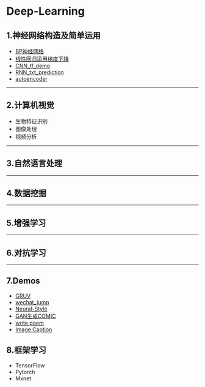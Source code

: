 # Deep-Learning
## 1.神经网络构造及简单运用
* [BP神经网络](https://github.com/Spr1nt0a0/Deep-Learning/blob/master/%E7%A5%9E%E7%BB%8F%E7%BD%91%E7%BB%9C%E6%9E%84%E9%80%A0%E5%8F%8A%E7%AE%80%E5%8D%95%E8%BF%90%E7%94%A8/bp.py)
* [线性回归运用梯度下降](https://github.com/Spr1nt0a0/Deep-Learning/tree/master/%E7%A5%9E%E7%BB%8F%E7%BD%91%E7%BB%9C%E6%9E%84%E9%80%A0%E5%8F%8A%E7%AE%80%E5%8D%95%E8%BF%90%E7%94%A8/linear_regression_use_gradient_decent)
* [CNN_tf_demo](https://github.com/Spr1nt0a0/Deep-Learning/blob/master/%E7%A5%9E%E7%BB%8F%E7%BD%91%E7%BB%9C%E6%9E%84%E9%80%A0%E5%8F%8A%E7%AE%80%E5%8D%95%E8%BF%90%E7%94%A8/CNN_tf_demo.py)
* [RNN_txt_prediction](https://github.com/Spr1nt0a0/Deep-Learning/tree/master/%E7%A5%9E%E7%BB%8F%E7%BD%91%E7%BB%9C%E6%9E%84%E9%80%A0%E5%8F%8A%E7%AE%80%E5%8D%95%E8%BF%90%E7%94%A8/RNN_txt_prediction)
* [autoencoder](https://github.com/Spr1nt0a0/Deep-Learning/blob/master/%E7%A5%9E%E7%BB%8F%E7%BD%91%E7%BB%9C%E6%9E%84%E9%80%A0%E5%8F%8A%E7%AE%80%E5%8D%95%E8%BF%90%E7%94%A8/autoencoder.py)
-------
## 2.计算机视觉
* 生物特征识别
* 图像处理
* 视频分析
------
## 3.自然语言处理
------
## 4.数据挖掘
------
## 5.增强学习
------
## 6.对抗学习
------
## 7.Demos
* [GRUV](https://github.com/Spr1nt0a0/Deep-Learning/tree/master/Demos/GRUV)
* [wechat_jump](https://github.com/Spr1nt0a0/Deep-Learning/tree/master/Demos/wechat_jump)
* [Neural-Style](https://github.com/Spr1nt0a0/Deep-Learning/tree/master/Demos/Neural-Style)
* [GAN生成COMIC](https://github.com/Spr1nt0a0/Deep-Learning/tree/master/Demos/GAN%E7%94%9F%E6%88%90COMIC)
* [write poem](https://github.com/Spr1nt0a0/Deep-Learning/tree/master/Demos/write%20poem)
* [Image Caption](https://github.com/Spr1nt0a0/Deep-Learning/tree/master/Demos/Image%20Caption)
## 8.框架学习
* TensorFlow
* Pytorch
* Mxnet
